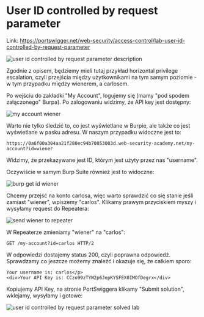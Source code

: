# User ID controlled by request parameter

Link: https://portswigger.net/web-security/access-control/lab-user-id-controlled-by-request-parameter

![user id controlled by request parameter description](https://dsc.cloud/f62499/pb-vol47fg4Ug.png)

Zgodnie z opisem, będziemy mieli tutaj przykład horizontal privilege escalation, czyli przejścia między użytkownikami na tym samym poziomie - w tym przypadku między wienerem, a carlosem.

Po wejściu do zakładki "My Account", logujemy się (mamy "pod spodem załączonego" Burpa). Po zalogowaniu widzimy, że API key jest dostępny:

![my account wiener](https://dsc.cloud/f62499/pb-Ogv4xgJFsL.png)


Warto nie tylko śledzić to, co jest wyświetlane w Burpie, ale także co jest wyświetlane w pasku adresu. W naszym przypadku widoczne jest to:

```
https://0a6f00a304aa21f280ec94b70053003d.web-security-academy.net/my-account?id=wiener
```

Widzimy, że przekazywane jest ID, którym jest użyty przez nas "username".


Oczywiście w samym Burp Suite również jest to widoczne:

![burp get id wiener](https://dsc.cloud/f62499/pb-vqErEVkvaP.png)


Chcemy przejść na konto carlosa, więc warto sprawdzić co się stanie jeśli zamiast "wiener", wpiszemy "carlos". Klikamy prawym przyciskiem myszy i wysyłamy request do Repeatera:

![send wiener to repeater](https://dsc.cloud/f62499/pb-rCE9NVBZmH.png)



W Repeaterze zmieniamy "wiener" na "carlos":

```
GET /my-account?id=carlos HTTP/2
```


W odpowiedzi dostajemy status 200, czyli poprawna odpowiedź. Sprawdzamy co jeszcze możemy znaleźć i okazuje się, że całkiem sporo:

```
Your username is: carlos</p>
<div>Your API Key is: CCzo99zTYW2p6JepKYSFEX0IMOfDegrx</div>
```

Kopiujemy API Key, na stronie PortSwiggera klikamy "Submit solution", wklejamy, wysyłamy i gotowe:

![user id controlled by request parameter solved lab](https://dsc.cloud/f62499/pb-yN9wjns4aR.png)
